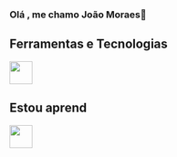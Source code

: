 ### Olá , me chamo João Moraes👋

<!--
**joaovmoraes1/joaovmoraes1** is a ✨ _special_ ✨ repository because its `README.md` (this file) appears on your GitHub profile.

Here are some ideas to get you started:

- 🔭 I’m currently working on ...
- 🌱 I’m currently learning ...
- 👯 I’m looking to collaborate on ...
- 🤔 I’m looking for help with ...
- 💬 Ask me about ...
- 📫 How to reach me: ...
- 😄 Pronouns: ...
- ⚡ Fun fact: ...
-->
## Ferramentas e Tecnologias
<img src="https://cdn.jsdelivr.net/gh/devicons/devicon/icons/git/git-original.svg" width="40" height="40"/>



## Estou aprend
<img src="https://cdn.jsdelivr.net/gh/devicons/devicon/icons/java/java-original.svg" width="40" height="40"/> 




          

 
